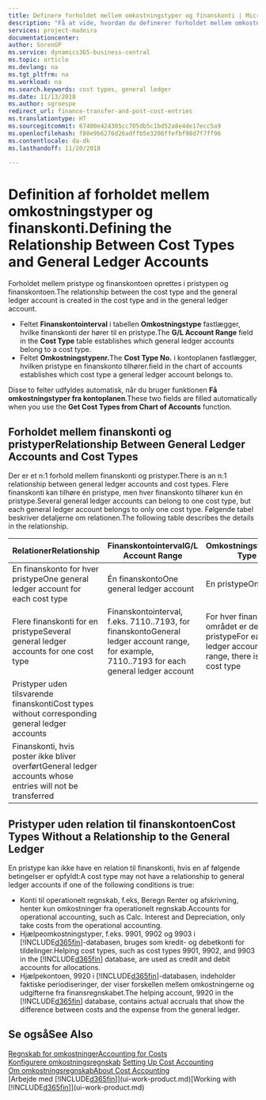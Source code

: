 ```yaml
---
title: Definere forholdet mellem omkostningstyper og finanskonti | Microsoft Docs
description: "Få at vide, hvordan du definerer forholdet mellem omkostningstypen og finanskontoen."
services: project-madeira
documentationcenter: 
author: SorenGP
ms.service: dynamics365-business-central
ms.topic: article
ms.devlang: na
ms.tgt_pltfrm: na
ms.workload: na
ms.search.keywords: cost types, general ledger
ms.date: 11/13/2018
ms.author: sgroespe
redirect_url: finance-transfer-and-post-cost-entries
ms.translationtype: HT
ms.sourcegitcommit: 67400e424305cc705db5c1bd52a8e4de17ecc5a9
ms.openlocfilehash: f80e9b6276d26adffb5e3208ffefbf98d7f7ff96
ms.contentlocale: da-dk
ms.lasthandoff: 11/20/2018

---
```

# <a name="defining-the-relationship-between-cost-types-and-general-ledger-accounts"></a><span data-ttu-id="599a9-103">Definition af forholdet mellem omkostningstyper og finanskonti.</span><span class="sxs-lookup"><span data-stu-id="599a9-103">Defining the Relationship Between Cost Types and General Ledger Accounts</span></span>
<span data-ttu-id="599a9-104">Forholdet mellem pristype og finanskontoen oprettes i pristypen og finanskontoen.</span><span class="sxs-lookup"><span data-stu-id="599a9-104">The relationship between the cost type and the general ledger account is created in the cost type and in the general ledger account.</span></span>  

* <span data-ttu-id="599a9-105">Feltet **Finanskontointerval** i tabellen **Omkostningstype** fastlægger, hvilke finanskonti der hører til en pristype.</span><span class="sxs-lookup"><span data-stu-id="599a9-105">The **G/L Account Range** field in the **Cost Type** table establishes which general ledger accounts belong to a cost type.</span></span>  
* <span data-ttu-id="599a9-106">Feltet **Omkostningstypenr.**</span><span class="sxs-lookup"><span data-stu-id="599a9-106">The **Cost Type No.**</span></span> <span data-ttu-id="599a9-107">i kontoplanen fastlægger, hvilken pristype en finanskonto tilhører.</span><span class="sxs-lookup"><span data-stu-id="599a9-107">field in the chart of accounts establishes which cost type a general ledger account belongs to.</span></span>  

<span data-ttu-id="599a9-108">Disse to felter udfyldes automatisk, når du bruger funktionen **Få omkostningstyper fra kontoplanen**.</span><span class="sxs-lookup"><span data-stu-id="599a9-108">These two fields are filled automatically when you use the **Get Cost Types from Chart of Accounts** function.</span></span>  

## <a name="relationship-between-general-ledger-accounts-and-cost-types"></a><span data-ttu-id="599a9-109">Forholdet mellem finanskonti og pristyper</span><span class="sxs-lookup"><span data-stu-id="599a9-109">Relationship Between General Ledger Accounts and Cost Types</span></span>  
<span data-ttu-id="599a9-110">Der er et n:1 forhold mellem finanskonti og pristyper.</span><span class="sxs-lookup"><span data-stu-id="599a9-110">There is an n:1 relationship between general ledger accounts and cost types.</span></span> <span data-ttu-id="599a9-111">Flere finanskonti kan tilhøre én pristype, men hver finanskonto tilhører kun én pristype.</span><span class="sxs-lookup"><span data-stu-id="599a9-111">Several general ledger accounts can belong to one cost type, but each general ledger account belongs to only one cost type.</span></span> <span data-ttu-id="599a9-112">Følgende tabel beskriver detaljerne om relationen.</span><span class="sxs-lookup"><span data-stu-id="599a9-112">The following table describes the details in the relationship.</span></span>  

|<span data-ttu-id="599a9-113">Relationer</span><span class="sxs-lookup"><span data-stu-id="599a9-113">Relationship</span></span>|<span data-ttu-id="599a9-114">**Finanskontointerval**</span><span class="sxs-lookup"><span data-stu-id="599a9-114">**G/L Account Range**</span></span>|<span data-ttu-id="599a9-115">**Omkostningstypenr.**</span><span class="sxs-lookup"><span data-stu-id="599a9-115">**Cost Type No.**</span></span>|  
|------------------|------------------------------------------------|-------------------------------------------|  
|<span data-ttu-id="599a9-116">En finanskonto for hver pristype</span><span class="sxs-lookup"><span data-stu-id="599a9-116">One general ledger account for each cost type</span></span>|<span data-ttu-id="599a9-117">Én finanskonto</span><span class="sxs-lookup"><span data-stu-id="599a9-117">One general ledger account</span></span>|<span data-ttu-id="599a9-118">En pristype</span><span class="sxs-lookup"><span data-stu-id="599a9-118">One cost type</span></span>|  
|<span data-ttu-id="599a9-119">Flere finanskonti for en pristype</span><span class="sxs-lookup"><span data-stu-id="599a9-119">Several general ledger accounts for one cost type</span></span>|<span data-ttu-id="599a9-120">Finanskontointerval, f.eks. 7110..7193, for finanskonto</span><span class="sxs-lookup"><span data-stu-id="599a9-120">General ledger account range, for example, 7110..7193 for each general ledger account</span></span>|<span data-ttu-id="599a9-121">For hver finanskonto i området er det kun én pristype</span><span class="sxs-lookup"><span data-stu-id="599a9-121">For each general ledger account in the range, there is only one cost type</span></span>|  
|<span data-ttu-id="599a9-122">Pristyper uden tilsvarende finanskonti</span><span class="sxs-lookup"><span data-stu-id="599a9-122">Cost types without corresponding general ledger accounts</span></span>|<Empty>||  
|<span data-ttu-id="599a9-123">Finanskonti, hvis poster ikke bliver overført</span><span class="sxs-lookup"><span data-stu-id="599a9-123">General ledger accounts whose entries will not be transferred</span></span>||<Empty>|  

## <a name="cost-types-without-a-relationship-to-the-general-ledger"></a><span data-ttu-id="599a9-124">Pristyper uden relation til finanskontoen</span><span class="sxs-lookup"><span data-stu-id="599a9-124">Cost Types Without a Relationship to the General Ledger</span></span>  
<span data-ttu-id="599a9-125">En pristype kan ikke have en relation til finanskonti, hvis en af følgende betingelser er opfyldt:</span><span class="sxs-lookup"><span data-stu-id="599a9-125">A cost type may not have a relationship to general ledger accounts if one of the following conditions is true:</span></span>  

* <span data-ttu-id="599a9-126">Konti til operationelt regnskab, f.eks, Beregn Renter og afskrivning, henter kun omkostninger fra operationelt regnskab.</span><span class="sxs-lookup"><span data-stu-id="599a9-126">Accounts for operational accounting, such as Calc. Interest and Depreciation, only take costs from the operational accounting.</span></span>  
* <span data-ttu-id="599a9-127">Hjælpeomkostningstyper, f.eks. 9901, 9902 og 9903 i [!INCLUDE[d365fin](includes/d365fin_md.md)]-databasen, bruges som kredit- og debetkonti for tildelinger.</span><span class="sxs-lookup"><span data-stu-id="599a9-127">Helping cost types, such as cost types 9901, 9902, and 9903 in the [!INCLUDE[d365fin](includes/d365fin_md.md)] database, are used as credit and debit accounts for allocations.</span></span>  
* <span data-ttu-id="599a9-128">Hjælpekontoen, 9920 i [!INCLUDE[d365fin](includes/d365fin_md.md)]-databasen, indeholder faktiske periodiseringer, der viser forskellen mellem omkostningerne og udgifterne fra finansregnskabet.</span><span class="sxs-lookup"><span data-stu-id="599a9-128">The helping account, 9920 in the [!INCLUDE[d365fin](includes/d365fin_md.md)] database, contains actual accruals that show the difference between costs and the expense from the general ledger.</span></span>  

## <a name="see-also"></a><span data-ttu-id="599a9-129">Se også</span><span class="sxs-lookup"><span data-stu-id="599a9-129">See Also</span></span>  
[<span data-ttu-id="599a9-130">Regnskab for omkostninger</span><span class="sxs-lookup"><span data-stu-id="599a9-130">Accounting for Costs</span></span>](finance-manage-cost-accounting.md)  
<span data-ttu-id="599a9-131">[Konfigurere omkostningsregnskab](finance-set-up-cost-accounting.md) </span><span class="sxs-lookup"><span data-stu-id="599a9-131">[Setting Up Cost Accounting](finance-set-up-cost-accounting.md) </span></span>  
[<span data-ttu-id="599a9-132">Om omkostningsregnskab</span><span class="sxs-lookup"><span data-stu-id="599a9-132">About Cost Accounting</span></span>](finance-about-cost-accounting.md)  
<span data-ttu-id="599a9-133">[Arbejde med [!INCLUDE[d365fin](includes/d365fin_md.md)]](ui-work-product.md)</span><span class="sxs-lookup"><span data-stu-id="599a9-133">[Working with [!INCLUDE[d365fin](includes/d365fin_md.md)]](ui-work-product.md)</span></span>


